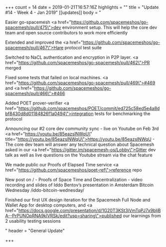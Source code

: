 +++
count = 14
date = 2019-01-21T16:57:16Z
highlights = ""
title = "Update #14 - Week 4 - Jan 2019"
[[updates]]
body = "<p>Easier go-spacemesh <a href=\"https://github.com/spacemeshos/go-spacemesh/pull/475\">dev environment setup</a>. This will help the core dev team and open source contributors to work more efficiently</p><p>Extended and improved the <a href=\"https://github.com/spacemeshos/go-spacemesh/pull/467\">Hare protocol test suite</a></p><p>Switched to NaCL authentication and encryption in P2P layer. <a href=\"https://github.com/spacemeshos/go-spacemesh/pull/462\">PR merged</a></p><p>Fixed some tests that failed on local machines. <a href=\"https://github.com/spacemeshos/go-spacemesh/pull/469\">#469</a> and <a href=\"https://github.com/spacemeshos/go-spacemesh/pull/466\">#466</a></p><p>Added POET prover-verifier <a href=\"https://github.com/spacemeshos/POET/commit/ed725c58ed5e4a8dbf8430d8d01184826f1a0494\">integration tests</a> for benchmarking the protocol</p><p>Announcing our #2 core dev community sync - live on Youtube on Feb 3rd <a href=\"https://youtu.be/85eazslNWqU\" title=\"https://youtu.be/85eazslNWqU\">https://youtu.be/85eazslNWqU</a> - The core dev team will answer any technical question about Spacemesh asked in our <a href=\"https://gitter.im/spacemesh-os/Lobby\">Gitter dev talk</a> as well as live questions on the Youtube stream via the chat feature</p><p>We made public our Proofs of Elapsed Time service <a href=\"https://github.com/spacemeshos/poet-ref\">reference repo</a></p><p>New post on / - Proofs of Space Time and Decentralization - video recording and slides of Iddo Bentov’s presentation in Amsterdam Bitcoin Wednesday /iddo-bitcoin-wednesday/</p><p>Finished our first UX design iteration for the Spacemesh Full Node and Wallet App for desktop computers, and <a href=\"https://docs.google.com/presentation/d/1G20T3KSt3iVmTqPJ7x9bljBA--PrPUNOpRNA9klVRSk/edit?usp=sharing\">published our learnings</a> from 2 usability testing sessions</p>"
header = "General Update"

+++
